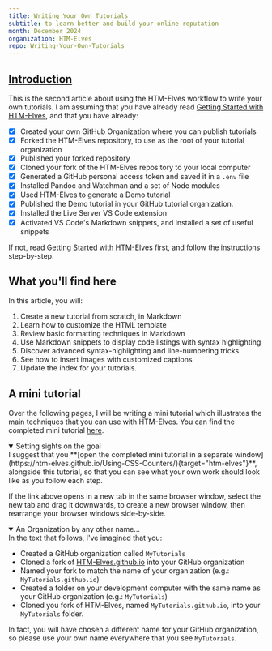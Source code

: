 ```yaml
---
title: Writing Your Own Tutorials
subtitle: to learn better and build your online reputation
month: December 2024
organization: HTM-Elves
repo: Writing-Your-Own-Tutorials
---
```

<section
id="intro"
aria-labelledby="intro"
data-item="Introduction"
>
<h2><a href="#intro">Introduction</a></h2>

This is the second article about using the HTM-Elves workflow to write your own tutorials. I am assuming that you have already read [Getting Started with HTM-Elves](https://htm-elves.github.io/Getting-Started), and that you have already:

- [x] Created your own GitHub Organization where you can publish tutorials
- [x] Forked the HTM-Elves repository, to use as the root of your tutorial   organization
- [x] Published your forked repository
- [x] Cloned your fork of the HTM-Elves repository to your local computer
- [x] Generated a GitHub personal access token and saved it in a `.env` file
- [x] Installed Pandoc and Watchman and a set of Node modules
- [x] Used HTM-Elves to generate a Demo tutorial 
- [x] Published the Demo tutorial in your GitHub tutorial organization.
- [x] Installed the Live Server VS Code extension
- [x] Activated VS Code's Markdown snippets, and installed a set of useful snippets

If not, read [Getting Started with HTM-Elves](https://htm-elves.github.io/Getting-Started) first, and follow the instructions step-by-step.

## What you'll find here

In this article, you will:

1. Create a new tutorial from scratch, in Markdown
2. Learn how to customize the HTML template
3. Review basic formatting techniques in Markdown
4. Use Markdown snippets to display code listings with syntax highlighting
5. Discover advanced syntax-highlighting and line-numbering tricks
6. See how to insert images with customized captions
7. Update the index for your tutorials.

## A mini tutorial

Over the following pages, I will be writing a mini tutorial which illustrates the main techniques that you can use with HTM-Elves. You can find the completed mini tutorial [here](https://htm-elves.github.io/Using-CSS-Counters/).

<details class="tip" open>
<summary>Setting sights on the goal</summary>
I suggest that you **[open the completed mini tutorial in a separate window](https://htm-elves.github.io/Using-CSS-Counters/){target="htm-elves"}**, alongside this tutorial, so that you can see what your own work should look like as you follow each step.

If the link above opens in a new tab in the same browser window, select the new tab and drag it downwards, to create a new browser window, then rearrange your browser windows side-by-side.

</details>

<details class="pivot" open>
<summary>An Organization by any other name...</summary>
In the text that follows, I've imagined that you:

* Created a GitHub organization called `MyTutorials`
* Cloned a fork of [HTM-Elves.github.io](https://github.com/HTM-Elves/HTM-Elves.github.io) into your GitHub organization
* Named your fork to match the name of your organization (e.g.: `MyTutorials.github.io`)
* Created a folder on your development computer with the same name as your GitHub organization (e.g.: `MyTutorials`)
* Cloned you fork of HTM-Elves, named `MyTutorials.github.io`, into your `MyTutorials` folder.

In fact, you will have chosen a different name for your GitHub organization, so please use your own name everywhere that you see `MyTutorials`.

</details>
</section>
